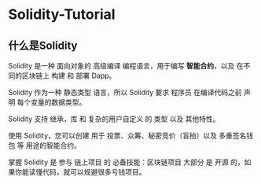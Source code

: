 # Solidity-Tutorial


## 什么是Solidity

Solidity 是一种 面向对象的 高级编译 编程语言，用于编写 **智能合约**，以及 在不同的区块链上 构建 和 部署 Dapp。

Solidity 作为一种 静态类型 语言，所以 Solidity 要求 程序员 在编译代码之前 声明 每个变量的数据类型。

Solidity 支持 继承，库 和 复杂的用户自定义 的 类型 以及 其他特性。

使用 Solidity，您可以创建  用于 投票、众筹、秘密竞价（盲拍）以及 多重签名钱包 等 用途的智能合约。

掌握 Solidity 是 参与 链上项目 的 必备技能：区块链项目 大部分 是 开源 的，如果你能读懂代码，就可以规避很多亏钱项目。
